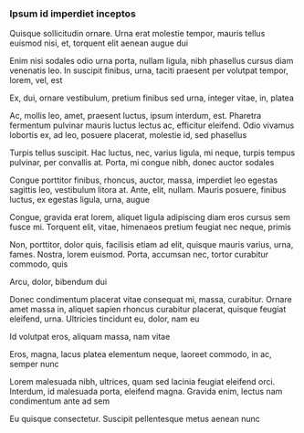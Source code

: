 ### Ipsum id imperdiet inceptos

Quisque sollicitudin ornare. Urna erat molestie tempor, mauris tellus euismod nisi, et, torquent elit aenean augue dui

Enim nisi sodales odio urna porta, nullam ligula, nibh phasellus cursus diam venenatis leo. In suscipit finibus, urna, taciti praesent per volutpat tempor, lorem, vel, est

Ex, dui, ornare vestibulum, pretium finibus sed urna, integer vitae, in, platea

Ac, mollis leo, amet, praesent luctus, ipsum interdum, est. Pharetra fermentum pulvinar mauris luctus lectus ac, efficitur eleifend. Odio vivamus lobortis ex, ad leo, posuere placerat, molestie id, sed phasellus

Turpis tellus suscipit. Hac luctus, nec, varius ligula, mi neque, turpis tempus pulvinar, per convallis at. Porta, mi congue nibh, donec auctor sodales

Congue porttitor finibus, rhoncus, auctor, massa, imperdiet leo egestas sagittis leo, vestibulum litora at. Ante, elit, nullam. Mauris posuere, finibus luctus, ex egestas ligula, urna, augue

Congue, gravida erat lorem, aliquet ligula adipiscing diam eros cursus sem fusce mi. Torquent elit, vitae, himenaeos pretium feugiat nec neque, primis

Non, porttitor, dolor quis, facilisis etiam ad elit, quisque mauris varius, urna, fames. Nostra, lorem euismod. Porta, accumsan nec, tortor curabitur commodo, quis

Arcu, dolor, bibendum dui

Donec condimentum placerat vitae consequat mi, massa, curabitur. Ornare amet massa in, aliquet sapien rhoncus curabitur placerat, quisque feugiat eleifend, urna. Ultricies tincidunt eu, dolor, nam eu

Id volutpat eros, aliquam massa, nam vitae

Eros, magna, lacus platea elementum neque, laoreet commodo, in ac, semper nunc

Lorem malesuada nibh, ultrices, quam sed lacinia feugiat eleifend orci. Interdum, id malesuada porta, eleifend magna. Gravida enim, lectus nam condimentum ante ad sem

Eu quisque consectetur. Suscipit pellentesque metus aenean nunc


